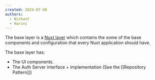 ```yaml
---
created: 2024-07-08
authors:
  - Nishant
  - Harini
---
```

The base layer is a [Nuxt layer](https://nuxt.com/docs/getting-started/layers) which contains the some of the base components and configuration that every Nuxt application should have.

The base layer has:
- The UI components.
- The Auth Server interface + implementation (See the [[Repository Pattern]])